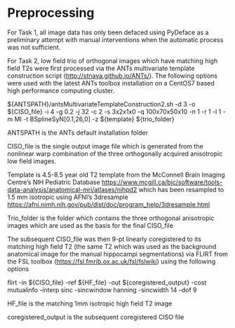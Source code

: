 # Preprocessing


For Task 1, all image data has only been defaced using PyDeface as a preliminary attempt with manual interventions when the automatic process was not sufficient.

For Task 2, low field trio of orthogonal images which have matching high field T2s were first processed via the ANTs multivariate template construction script (http://stnava.github.io/ANTs/).  The following options were used with the latest ANTs toolbox installation on a CentOS7 based high performance computing cluster. 


${ANTSPATH}/antsMultivariateTemplateConstruction2.sh -d 3 -o ${CISO_file} -i 4 -g 0.2 -j 32 -c 2 -s 3x2x1x0 -q 100x70x50x10 -n 1 -r 1 -l 1 -m MI -t BSplineSyN[0.1,26,0] -z ${template} ${trio_folder}


ANTSPATH is the ANTs default installation folder

CISO_file is the single output image file which is generated from the nonlinear warp combination of the three orthogonally acquired anisotropic low field images. 

Template is 4.5-8.5 year old T2 template from  the McConnell Brain Imaging Centre’s NIH Pediatric Database https://www.mcgill.ca/bic/software/tools-data-analysis/anatomical-mri/atlases/nihpd2 which has been resampled to 1.5 mm isotropic using AFNI’s 3dresample https://afni.nimh.nih.gov/pub/dist/doc/program_help/3dresample.html 

Trio_folder is the folder which contains the three orthogonal anisotropic images which are used as the basis for the final CISO_file


The subsequent CISO_file was then 9-pt linearly coregistered to its matching high field T2 (the same T2 which was used as the background anatomical image for the manual hippocampi segmentations) via FLIRT from the FSL toolbox (https://fsl.fmrib.ox.ac.uk/fsl/fslwiki) using the following options


flirt -in ${CISO_file} -ref ${HF_file} -out ${coregistered_output} -cost mutualinfo -interp sinc -sincwindow hanning -sincwidth 14 -dof 9


HF_file is the matching 1mm isotropic high field T2 image

coregistered_output is the subsequent coregistered CISO file
